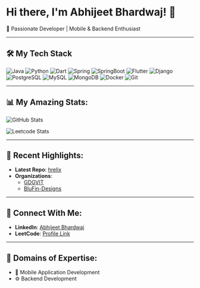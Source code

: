 # Hi there, I'm Abhijeet Bhardwaj! 👋

🚀 Passionate Developer | Mobile & Backend Enthusiast

---

## 🛠️ **My Tech Stack**
![Java](https://img.shields.io/badge/Java-007396?style=flat&logo=java&logoColor=white) ![Python](https://img.shields.io/badge/Python-3776AB?style=flat&logo=python&logoColor=white) ![Dart](https://img.shields.io/badge/Dart-0175C2?style=flat&logo=dart&logoColor=white) ![Spring](https://img.shields.io/badge/Spring-6DB33F?style=flat&logo=spring&logoColor=white) ![SpringBoot](https://img.shields.io/badge/SpringBoot-6DB33F?style=flat&logo=springboot&logoColor=white) ![Flutter](https://img.shields.io/badge/Flutter-02569B?style=flat&logo=flutter&logoColor=white) ![Django](https://img.shields.io/badge/Django-092E20?style=flat&logo=django&logoColor=white) ![PostgreSQL](https://img.shields.io/badge/PostgreSQL-4169E1?style=flat&logo=postgresql&logoColor=white) ![MySQL](https://img.shields.io/badge/MySQL-4479A1?style=flat&logo=mysql&logoColor=white) ![MongoDB](https://img.shields.io/badge/MongoDB-47A248?style=flat&logo=mongodb&logoColor=white) ![Docker](https://img.shields.io/badge/Docker-2496ED?style=flat&logo=docker&logoColor=white) ![Git](https://img.shields.io/badge/Git-F05032?style=flat&logo=git&logoColor=white)

---

## 📊 My Amazing Stats:
<img src="https://github-readme-stats.vercel.app/api?username=abhijeet-Bh&show_icons=true&theme=tokyonight&hide_border=true" alt="GitHub Stats" />

![Leetcode Stats](https://leetcard.jacoblin.cool/abhijeetBh?theme=unicorn)

---

## 🌟 Recent Highlights:
- **Latest Repo**: [hrelix](https://github.com/abhijeet-Bh/hrelix)
- **Organizations**:
    - [GDGVIT](https://github.com/GDGVIT)
    - [BluFin-Designs](https://github.com/BluFin-Designs)

---

## 💼 Connect With Me:
- **LinkedIn**: [Abhijeet Bhardwaj](https://www.linkedin.com/in/abhijeet-bh/)
- **LeetCode**: [Profile Link](https://leetcode.com/u/abhijeetBh/)

---

## 🎯 Domains of Expertise:
- 📱 Mobile Application Development
- ⚙️ Backend Development